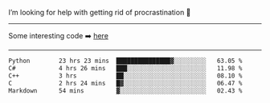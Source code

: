 I’m looking for help with getting rid of procrastination 🤔

-----

Some interesting code :arrow_right: [here](https://github.com/zhen8838/playground)

-----

<!--START_SECTION:waka-->

```txt
Python        23 hrs 23 mins  ███████████████▓░░░░░░░░░   63.05 %
C#            4 hrs 26 mins   ███░░░░░░░░░░░░░░░░░░░░░░   11.98 %
C++           3 hrs           ██░░░░░░░░░░░░░░░░░░░░░░░   08.10 %
C             2 hrs 24 mins   █▓░░░░░░░░░░░░░░░░░░░░░░░   06.47 %
Markdown      54 mins         ▓░░░░░░░░░░░░░░░░░░░░░░░░   02.43 %
```

<!--END_SECTION:waka-->

<!--
**zhen8838/zhen8838** is a ✨ _special_ ✨ repository because its `README.md` (this file) appears on your GitHub profile.

Here are some ideas to get you started:

- 🔭 I’m currently working on ...
- 🌱 I’m currently learning ...
- 👯 I’m looking to collaborate on ...
 ...
- 💬 Ask me about ...
- 📫 How to reach me: ...
- 😄 Pronouns: ...
- ⚡ Fun fact: ...
-->
